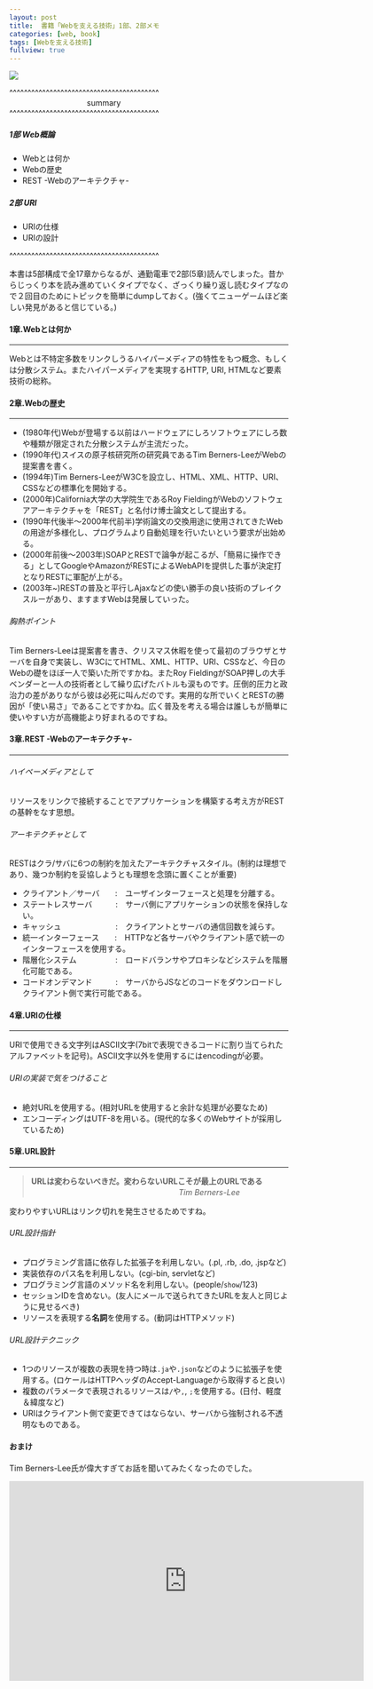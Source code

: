 ```yaml
---
layout: post
title:  書籍「Webを支える技術」1部、2部メモ
categories: [web, book]
tags: [Webを支える技術]
fullview: true
---
```


<a href="http://www.amazon.co.jp/gp/product/4774142042/ref=as_li_qf_sp_asin_il?ie=UTF8&camp=247&creative=1211&creativeASIN=4774142042&linkCode=as2&tag=msmsum-22"><img border="0" src="http://ws-fe.amazon-adsystem.com/widgets/q?_encoding=UTF8&ASIN=4774142042&Format=_SL250_&ID=AsinImage&MarketPlace=JP&ServiceVersion=20070822&WS=1&tag=msmsum-22" ></a><img src="http://ir-jp.amazon-adsystem.com/e/ir?t=msmsum-22&l=as2&o=9&a=4774142042" width="1" height="1" border="0" alt="" style="text-align:left border:none !important; margin:0px !important;" />

^^^^^^^^^^^^^^^^^^^^^^^^^^^^^^^^^^^^^^^^^  
　　　　　　　　　　summary  
^^^^^^^^^^^^^^^^^^^^^^^^^^^^^^^^^^^^^^^^^  

##### 1部 Web概論
 - Webとは何か
 - Webの歴史
 - REST -Webのアーキテクチャ-

##### 2部 URI

 - URIの仕様
 - URIの設計

^^^^^^^^^^^^^^^^^^^^^^^^^^^^^^^^^^^^^^^^^  

本書は5部構成で全17章からなるが、通勤電車で2部(5章)読んでしまった。昔からじっくり本を読み進めていくタイプでなく、ざっくり繰り返し読むタイプなので２回目のためにトピックを簡単にdumpしておく。(強くてニューゲームほど楽しい発見があると信じている。)  

#### 1章.Webとは何か
---

Webとは不特定多数をリンクしうるハイパーメディアの特性をもつ概念、もしくは分散システム。またハイパーメディアを実現するHTTP, URI, HTMLなど要素技術の総称。

#### 2章.Webの歴史
---

 - (1980年代)Webが登場する以前はハードウェアにしろソフトウェアにしろ数や種類が限定された分散システムが主流だった。  
 - (1990年代)スイスの原子核研究所の研究員であるTim Berners-LeeがWebの提案書を書く。  
 - (1994年)Tim Berners-LeeがW3Cを設立し、HTML、XML、HTTP、URI、CSSなどの標準化を開始する。  
 - (2000年)California大学の大学院生であるRoy FieldingがWebのソフトウェアアーキテクチャを「REST」と名付け博士論文として提出する。  
 - (1990年代後半〜2000年代前半)学術論文の交換用途に使用されてきたWebの用途が多様化し、プログラムより自動処理を行いたいという要求が出始める。  
 - (2000年前後〜2003年)SOAPとRESTで論争が起こるが、「簡易に操作できる」としてGoogleやAmazonがRESTによるWebAPIを提供した事が決定打となりRESTに軍配が上がる。  
 - (2003年~)RESTの普及と平行しAjaxなどの使い勝手の良い技術のブレイクスルーがあり、ますますWebは発展していった。  

###### 胸熱ポイント
  Tim Berners-Leeは提案書を書き、クリスマス休暇を使って最初のブラウザとサーバを自身で実装し、W3CにてHTML、XML、HTTP、URI、CSSなど、今日のWebの礎をほぼ一人で築いた所ですかね。またRoy FieldingがSOAP押しの大手ベンダーと一人の技術者として繰り広げたバトルも涙ものです。圧倒的圧力と政治力の差がありながら彼は必死に叫んだのです。実用的な所でいくとRESTの勝因が「使い易さ」であることですかね。広く普及を考える場合は誰しもが簡単に使いやすい方が高機能より好まれるのですね。  

#### 3章.REST -Webのアーキテクチャ-
---

###### ハイペーメディアとして

  リソースをリンクで接続することでアプリケーションを構築する考え方がRESTの基幹をなす思想。  

###### アーキテクチャとして

  RESTはクラ/サバに6つの制約を加えたアーキテクチャスタイル。(制約は理想であり、幾つか制約を妥協しようとも理想を念頭に置くことが重要)  

 - クライアント／サーバ　　:　ユーザインターフェースと処理を分離する。
 - ステートレスサーバ　　　:　サーバ側にアプリケーションの状態を保持しない。
 - キャッシュ　　　　　　　:　クライアントとサーバの通信回数を減らす。
 - 統一インターフェース　　:　HTTPなど各サーバやクライアント感で統一のインターフェースを使用する。
 - 階層化システム　　　　　:　ロードバランサやプロキシなどシステムを階層化可能である。
 - コードオンデマンド　　　:　サーバからJSなどのコードをダウンロードしクライアント側で実行可能である。

#### 4章.URIの仕様
---

 URIで使用できる文字列はASCII文字(7bitで表現できるコードに割り当てられたアルファベットを記号)。ASCII文字以外を使用するにはencodingが必要。  

###### URIの実装で気をつけること

 - 絶対URLを使用する。(相対URLを使用すると余計な処理が必要なため)
 - エンコーディングはUTF-8を用いる。(現代的な多くのWebサイトが採用しているため)

#### 5章.URL設計
---

> **URLは変わらないべきだ。変わらないURLこそが最上のURLである**  
>　　　　　　　　　　　　　　　　　　　<cite>Tim Berners-Lee</cite>  

変わりやすいURLはリンク切れを発生させるためですね。  

###### URL設計指針

 - プログラミング言語に依存した拡張子を利用しない。(.pl, .rb, .do, .jspなど)
 - 実装依存のパス名を利用しない。(cgi-bin, servletなど)
 - プログラミング言語のメソッド名を利用しない。(people/`show`/123)
 - セッションIDを含めない。(友人にメールで送られてきたURLを友人と同じように見せるべき)
 - リソースを表現する**名詞**を使用する。(動詞はHTTPメソッド)

###### URL設計テクニック

 - 1つのリソースが複数の表現を持つ時は`.ja`や`.json`などのように拡張子を使用する。(ロケールはHTTPヘッダのAccept-Languageから取得すると良い)
 - 複数のパラメータで表現されるリソースは`/`や`,`, `;`を使用する。(日付、軽度＆緯度など)
 - URIはクライアント側で変更できてはならない、サーバから強制される不透明なものである。

#### おまけ  

Tim Berners-Lee氏が偉大すぎてお話を聞いてみたくなったのでした。

<iframe src="http://embed.ted.com/talks/lang/ja/tim_berners_lee_the_year_open_data_went_worldwide.html" width="640" height="360" frameborder="0" scrolling="no" webkitAllowFullScreen mozallowfullscreen allowFullScreen style="display:block; margin-left:auto; margin-right: auto;" ></iframe>  






